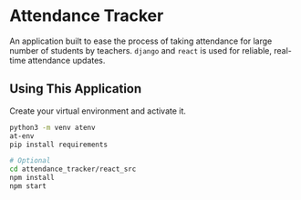 <!-- README.md -->
# Attendance Tracker

An application built to ease the process of taking attendance for large number of students by teachers.
`django` and `react` is used for reliable, real-time attendance updates.

## Using This Application

Create your virtual environment
and activate it.

```bash
python3 -m venv atenv
at-env
pip install requirements
```

```bash
# Optional
cd attendance_tracker/react_src
npm install
npm start
```
